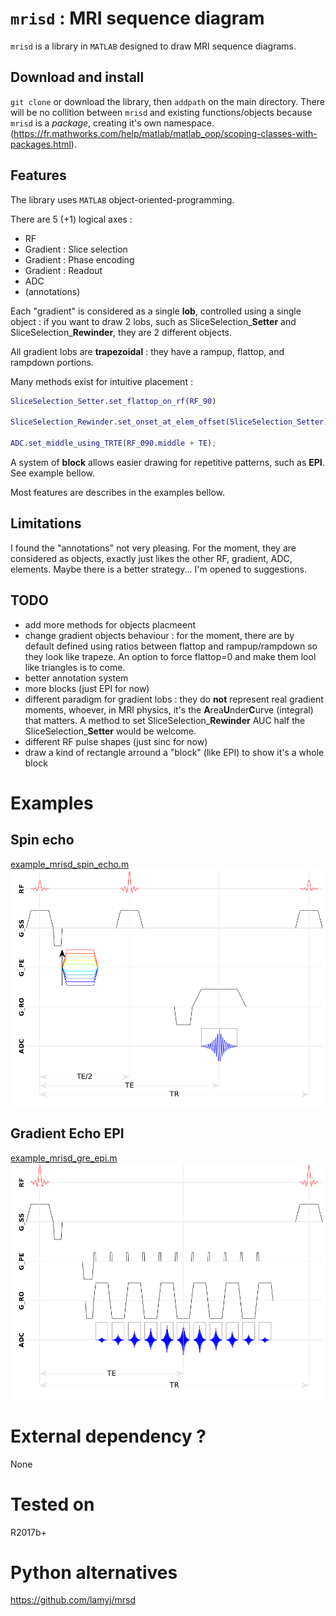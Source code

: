 # `mrisd` : MRI sequence diagram

`mrisd` is a library in `MATLAB` designed to draw MRI sequence diagrams.  


## Download and install

`git clone` or download the library, then `addpath` on the main directory. There will be no collition between `mrisd` and existing functions/objects because `mrisd` is a _package_, creating it's own namespace. (https://fr.mathworks.com/help/matlab/matlab_oop/scoping-classes-with-packages.html).


## Features

The library uses `MATLAB` object-oriented-programming.  

There are 5 (+1) logical axes :  
- RF
- Gradient : Slice selection
- Gradient : Phase encoding
- Gradient : Readout
- ADC
- (annotations)

Each "gradient" is considered as a single **lob**, controlled using a single object : if you want to draw 2 lobs, such as SliceSelection_**Setter** and SliceSelection_**Rewinder**, they are 2 different objects.

All gradient lobs are **trapezoidal** : they have a rampup, flattop, and rampdown portions.

Many methods exist for intuitive placement :
```matlab
SliceSelection_Setter.set_flattop_on_rf(RF_90)

SliceSelection_Rewinder.set_onset_at_elem_offset(SliceSelection_Setter);

ADC.set_middle_using_TRTE(RF_090.middle + TE);
```

A system of **block** allows easier drawing for repetitive patterns, such as **EPI**. See example bellow.

Most features are describes in the examples bellow.


## Limitations

I found the "annotations" not very pleasing. For the moment, they are considered as objects, exactly just likes the other RF, gradient, ADC, elements. Maybe there is a better strategy... I'm opened to suggestions.

## TODO
- add more methods for objects placmeent
- change gradient objects behaviour : for the moment, there are by default defined using ratios between flattop and rampup/rampdown so they look like trapeze. An option to force flattop=0 and make them lool like triangles is to come.
- better annotation system
- more blocks (just EPI for now)
- different paradigm for gradient lobs : they do **not** represent real gradient moments, whoever, in MRI physics, it's the **A**rea**U**nder**C**urve (integral) that matters. A method to set SliceSelection_**Rewinder** AUC half the SliceSelection_**Setter** would be welcome.
- different RF pulse shapes (just sinc for now)
- draw a kind of rectangle arround a "block" (like EPI) to show it's a whole block

# Examples

## Spin echo

[example_mrisd_spin_echo.m](example_mrisd_spin_echo.m)  
![example_figures/spin_echo.png](example_figures/spin_echo.png)  


## Gradient Echo EPI

[example_mrisd_gre_epi.m](example_mrisd_gre_epi.m)  
![example_figures/gre_epi.png](example_figures/gre_epi.png)  


# External dependency ?

None


# Tested on

R2017b+


# Python alternatives

https://github.com/lamyj/mrsd
